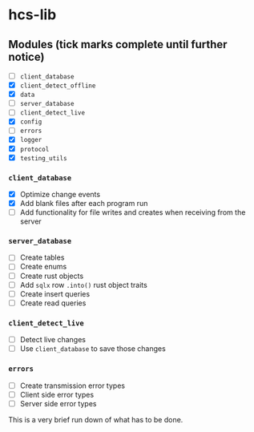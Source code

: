 # hcs-lib

## Modules (tick marks complete until further notice)
- [ ] `client_database`
- [x] `client_detect_offline`
- [x] `data`
- [ ] `server_database`
- [ ] `client_detect_live`
- [x] `config`
- [ ] `errors`
- [x] `logger`
- [x] `protocol`
- [x] `testing_utils`

### `client_database`
- [x] Optimize change events
- [x] Add blank files after each program run
- [ ] Add functionality for file writes and creates when receiving from the server

### `server_database`
- [ ] Create tables
- [ ] Create enums
- [ ] Create rust objects
- [ ] Add `sqlx` row `.into()` rust object traits
- [ ] Create insert queries
- [ ] Create read queries 

### `client_detect_live`
- [ ] Detect live changes
- [ ] Use `client_database` to save those changes

### `errors`
- [ ] Create transmission error types
- [ ] Client side error types
- [ ] Server side error types

This is a very brief run down of what has to be done.